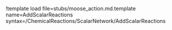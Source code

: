 !template load file=stubs/moose_action.md.template name=AddScalarReactions syntax=/ChemicalReactions/ScalarNetwork/AddScalarReactions